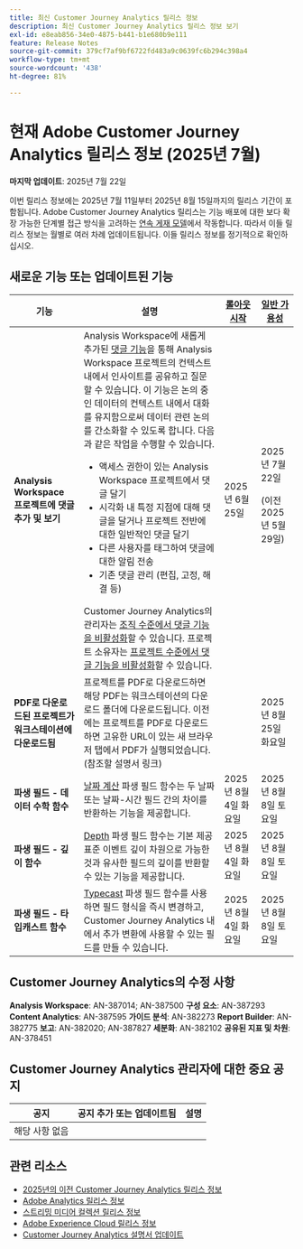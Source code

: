 ```yaml
---
title: 최신 Customer Journey Analytics 릴리스 정보
description: 최신 Customer Journey Analytics 릴리스 정보 보기
exl-id: e8eab856-34e0-4875-b441-b1e680b9e111
feature: Release Notes
source-git-commit: 379cf7af9bf6722fd483a9c0639fc6b294c398a4
workflow-type: tm+mt
source-wordcount: '438'
ht-degree: 81%

---
```


# 현재 Adobe Customer Journey Analytics 릴리스 정보 (2025년 7월)

**마지막 업데이트**: 2025년 7월 22일


이번 릴리스 정보에는 2025년 7월 11일부터 2025년 8월 15일까지의 릴리스 기간이 포함됩니다. Adobe Customer Journey Analytics 릴리스는 기능 배포에 대한 보다 확장 가능한 단계별 접근 방식을 고려하는 [연속 게재 모델](releases.md)에서 작동합니다. 따라서 이들 릴리스 정보는 월별로 여러 차례 업데이트됩니다. 이들 릴리스 정보를 정기적으로 확인하십시오.

## 새로운 기능 또는 업데이트된 기능

| 기능 | 설명 | [롤아웃 시작](releases.md) | [일반 가용성](releases.md) |
| ----------- | ---------- | ------- | ---- |
| **Analysis Workspace 프로젝트에 댓글 추가 및 보기** | Analysis Workspace에 새롭게 추가된 [댓글 기능](https://experienceleague.adobe.com/ko/docs/analytics-platform/using/cja-workspace/build-workspace-project/comment-projects)을 통해 Analysis Workspace 프로젝트의 컨텍스트 내에서 인사이트를 공유하고 질문할 수 있습니다. 이 기능은 논의 중인 데이터의 컨텍스트 내에서 대화를 유지함으로써 데이터 관련 논의를 간소화할 수 있도록 합니다. 다음과 같은 작업을 수행할 수 있습니다. <ul><li>액세스 권한이 있는 Analysis Workspace 프로젝트에서 댓글 달기</li><li>시각화 내 특정 지점에 대해 댓글을 달거나 프로젝트 전반에 대한 일반적인 댓글 달기</li><li>다른 사용자를 태그하여 댓글에 대한 알림 전송</li><li>기존 댓글 관리 (편집, 고정, 해결 등)</li></ul>Customer Journey Analytics의 관리자는 [조직 수준에서 댓글 기능을 비활성화](https://experienceleague.adobe.com/ko/docs/analytics-platform/using/cja-workspace/user-preferences#ims-organization-preferences)할 수 있습니다. 프로젝트 소유자는 [프로젝트 수준에서 댓글 기능을 비활성화](https://experienceleague.adobe.com/ko/docs/analytics-platform/using/cja-workspace/build-workspace-project/create-projects)할 수 있습니다. | 2025년 6월 25일 | 2025년 7월 22일 <p>(이전 2025년 5월 29일)</p> |
| **PDF로 다운로드된 프로젝트가 워크스테이션에 다운로드됨** | 프로젝트를 PDF로 다운로드하면 해당 PDF는 워크스테이션의 다운로드 폴더에 다운로드됩니다. 이전에는 프로젝트를 PDF로 다운로드하면 고유한 URL이 있는 새 브라우저 탭에서 PDF가 실행되었습니다. (참조할 설명서 링크) | | 2025년 8월 25일 화요일 |
| **파생 필드 - 데이터 수학 함수** | [날짜 계산](/help/data-views/derived-fields/derived-fields.md#date-math) 파생 필드 함수는 두 날짜 또는 날짜-시간 필드 간의 차이를 반환하는 기능을 제공합니다. | 2025년 8월 4일 화요일 | 2025년 8월 8일 토요일 |
| **파생 필드 - 깊이 함수** | [Depth](/help/data-views/derived-fields/derived-fields.md#depth) 파생 필드 함수는 기본 제공 표준 이벤트 깊이 차원으로 가능한 것과 유사한 필드의 깊이를 반환할 수 있는 기능을 제공합니다. | 2025년 8월 4일 화요일 | 2025년 8월 8일 토요일 |
| **파생 필드 - 타입캐스트 함수** | [Typecast](/help/data-views/derived-fields/derived-fields.md#typecast) 파생 필드 함수를 사용하면 필드 형식을 즉시 변경하고, Customer Journey Analytics 내에서 추가 변환에 사용할 수 있는 필드를 만들 수 있습니다. | 2025년 8월 4일 화요일 | 2025년 8월 8일 토요일 |

## Customer Journey Analytics의 수정 사항

**Analysis Workspace**: AN-387014; AN-387500
**구성 요소**: AN-387293
**Content Analytics**: AN-387595
**가이드 분석**: AN-382273
**Report Builder**: AN-382775
**보고**: AN-382020; AN-387827
**세분화**: AN-382102
**공유된 지표 및 차원**: AN-378451


## Customer Journey Analytics 관리자에 대한 중요 공지

| 공지 | 공지 추가 또는 업데이트됨 | 설명 |
| --- | --- | --- |
| 해당 사항 없음 | | |

## 관련 리소스

* [2025년의 이전 Customer Journey Analytics 릴리스 정보](/help/release-notes/2025.md)
* [Adobe Analytics 릴리스 정보](https://experienceleague.adobe.com/docs/analytics/release-notes/latest.html?lang=ko)
* [스트리밍 미디어 컬렉션 릴리스 정보](https://experienceleague.adobe.com/docs/media-analytics/using/additional-resources/release-notes.html?lang=ko)
* [Adobe Experience Cloud 릴리스 정보](https://experienceleague.adobe.com/docs/release-notes/experience-cloud/current.html?lang=ko)
* [Customer Journey Analytics 설명서 업데이트](/help/release-notes/doc-changes.md)

